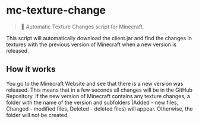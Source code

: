 # mc-texture-change

> 🎨 Automatic Texture Changes script for Minecraft.

This script will automatically download the client.jar and find the changes in textures with the previous version of Minecraft when a new version is released.

## How it works

You go to the Minecraft Website and see that there is a new version was released. This means that in a few seconds all changes will be in the GitHub Repository.
If the new version of Minecraft contains any texture changes, a folder with the name of the version and subfolders (Added - new files, Changed - modified files, Deleted - deleted files) will appear. Otherwise, the folder will not be created.
